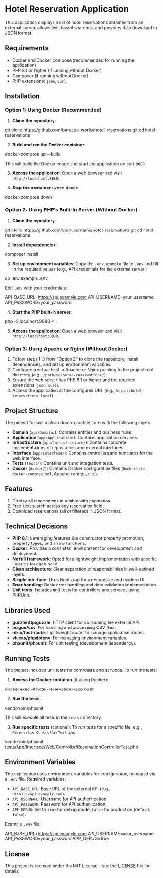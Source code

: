 # Hotel Reservation Application

This application displays a list of hotel reservations obtained from an external server, allows text-based searches, and provides data download in JSON format.

## Requirements

- Docker and Docker Compose (recommended for running the application)
- PHP 8.1 or higher (if running without Docker)
- Composer (if running without Docker)
- PHP extensions: `json`, `curl`

## Installation

### Option 1: Using Docker (Recommended)

1. **Clone the repository**:

git clone https://github.com/baroque-works/hotel-reservations.git
cd hotel-reservations

2. **Build and run the Docker container**:

docker-compose up --build

This will build the Docker image and start the application on port `8080`.

3. **Access the application**:
   Open a web browser and visit `http://localhost:8080`.

4. **Stop the container** (when done):

docker-compose down

### Option 2: Using PHP's Built-in Server (Without Docker)

1. **Clone the repository**:

git clone https://github.com/yourusername/hotel-reservations.git
cd hotel-reservations

2. **Install dependencies**:

composer install

3. **Set up environment variables**:
   Copy the `.env.example` file to `.env` and fill in the required values (e.g., API credentials for the external server):

cp .env.example .env

Edit `.env` with your credentials:

API_BASE_URL=https://api.example.com
API_USERNAME=your_username
API_PASSWORD=your_password

4. **Start the PHP built-in server**:

php -S localhost:8080 -t .

5. **Access the application**:
   Open a web browser and visit `http://localhost:8080`.

### Option 3: Using Apache or Nginx (Without Docker)

1. Follow steps 1-3 from "Option 2" to clone the repository, install dependencies, and set up environment variables.
2. Configure a virtual host in Apache or Nginx pointing to the project root directory (e.g., `/path/to/hotel-reservations/`).
3. Ensure the web server has PHP 8.1 or higher and the required extensions (`json`, `curl`).
4. Access the application at the configured URL (e.g., `http://hotel-reservations.local`).

## Project Structure

The project follows a clean domain architecture with the following layers:

- **Domain** (`app/Domain/`): Contains entities and business rules.
- **Application** (`app/Application/`): Contains application services.
- **Infrastructure** (`app/Infrastructure/`): Contains concrete implementations of repositories and external interfaces.
- **Interface** (`app/Interface/`): Contains controllers and templates for the web interface.
- **Tests** (`tests/`): Contains unit and integration tests.
- **Docker** (`docker/`): Contains Docker configuration files (`Dockerfile`, `docker-compose.yml`, Apache configs, etc.).

## Features

1. Display all reservations in a table with pagination.
2. Free-text search across any reservation field.
3. Download reservations (all or filtered) in JSON format.

## Technical Decisions

- **PHP 8.1**: Leveraging features like constructor property promotion, property types, and arrow functions.
- **Docker**: Provides a consistent environment for development and deployment.
- **No full framework**: Opted for a lightweight implementation with specific libraries for each need.
- **Clean architecture**: Clear separation of responsibilities in well-defined layers.
- **Simple interface**: Uses Bootstrap for a responsive and modern UI.
- **Error handling**: Basic error handling and data validation implementation.
- **Unit tests**: Includes unit tests for controllers and services using PHPUnit.

## Libraries Used

- **guzzlehttp/guzzle**: HTTP client for consuming the external API.
- **league/csv**: For handling and processing CSV files.
- **nikic/fast-route**: Lightweight router to manage application routes.
- **vlucas/phpdotenv**: For managing environment variables.
- **phpunit/phpunit**: For unit testing (development dependency).

## Running Tests

The project includes unit tests for controllers and services. To run the tests:

1. **Access the Docker container** (if using Docker):

docker exec -it hotel-reservations-app bash

2. **Run the tests**:

vendor/bin/phpunit

This will execute all tests in the `tests/` directory.

3. **Run specific tests** (optional):
   To run tests for a specific file, e.g., `ReservationControllerTest.php`:

vendor/bin/phpunit tests/App/Interface/Web/Controller/ReservationControllerTest.php

## Environment Variables

The application uses environment variables for configuration, managed via a `.env` file. Required variables:

- `API_BASE_URL`: Base URL of the external API (e.g., `https://api.example.com`).
- `API_USERNAME`: Username for API authentication.
- `API_PASSWORD`: Password for API authentication.
- `APP_DEBUG`: Set to `true` for debug mode, `false` for production (default: `false`).

Example `.env` file:

API_BASE_URL=https://api.example.com
API_USERNAME=your_username
API_PASSWORD=your_password
APP_DEBUG=true

## License

This project is licensed under the MIT License - see the [LICENSE](LICENSE) file for details.

